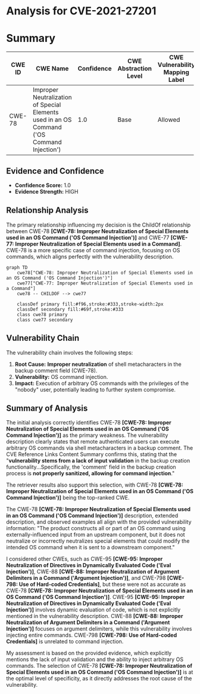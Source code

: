 # Analysis for CVE-2021-27201

# Summary
| CWE ID | CWE Name | Confidence | CWE Abstraction Level | CWE Vulnerability Mapping Label | CWE-Vulnerability Mapping Notes |
|---|---|---|---|---|---|
| CWE-78 | Improper Neutralization of Special Elements used in an OS Command ('OS Command Injection') | 1.0 | Base | Allowed | Primary CWE |

## Evidence and Confidence

*   **Confidence Score:** 1.0
*   **Evidence Strength:** HIGH

## Relationship Analysis
The primary relationship influencing my decision is the ChildOf relationship between CWE-78 **[CWE-78: Improper Neutralization of Special Elements used in an OS Command ('OS Command Injection')]** and CWE-77 **[CWE-77: Improper Neutralization of Special Elements used in a Command]**. CWE-78 is a more specific case of command injection, focusing on OS commands, which aligns perfectly with the vulnerability description.

```mermaid
graph TD
    cwe78["CWE-78: Improper Neutralization of Special Elements used in an OS Command ('OS Command Injection')"]
    cwe77["CWE-77: Improper Neutralization of Special Elements used in a Command"]
    cwe78 -- CHILDOF --> cwe77
    
    classDef primary fill:#f96,stroke:#333,stroke-width:2px
    classDef secondary fill:#69f,stroke:#333
    class cwe78 primary
    class cwe77 secondary
```

## Vulnerability Chain
The vulnerability chain involves the following steps:
1.  **Root Cause:** **Improper neutralization** of shell metacharacters in the backup comment field (CWE-78).
2.  **Vulnerability:** OS command injection.
3.  **Impact:** Execution of arbitrary OS commands with the privileges of the "nobody" user, potentially leading to further system compromise.

## Summary of Analysis
The initial analysis correctly identifies CWE-78 **[CWE-78: Improper Neutralization of Special Elements used in an OS Command ('OS Command Injection')]** as the primary weakness. The vulnerability description clearly states that remote authenticated users can execute arbitrary OS commands via shell metacharacters in a backup comment. The CVE Reference Links Content Summary confirms this, stating that the "**vulnerability stems from a lack of input validation** in the backup creation functionality...Specifically, the 'comment' field in the backup creation process is **not properly sanitized, allowing for command injection**."

The retriever results also support this selection, with CWE-78 **[CWE-78: Improper Neutralization of Special Elements used in an OS Command ('OS Command Injection')]** being the top-ranked CWE.

The CWE-78 **[CWE-78: Improper Neutralization of Special Elements used in an OS Command ('OS Command Injection')]** description, extended description, and observed examples all align with the provided vulnerability information: "The product constructs all or part of an OS command using externally-influenced input from an upstream component, but it does not neutralize or incorrectly neutralizes special elements that could modify the intended OS command when it is sent to a downstream component."

I considered other CWEs, such as CWE-95 **[CWE-95: Improper Neutralization of Directives in Dynamically Evaluated Code ('Eval Injection')]**, CWE-88 **[CWE-88: Improper Neutralization of Argument Delimiters in a Command ('Argument Injection')]**, and CWE-798 **[CWE-798: Use of Hard-coded Credentials]**, but these were not as accurate as CWE-78 **[CWE-78: Improper Neutralization of Special Elements used in an OS Command ('OS Command Injection')]**. CWE-95 **[CWE-95: Improper Neutralization of Directives in Dynamically Evaluated Code ('Eval Injection')]** involves dynamic evaluation of code, which is not explicitly mentioned in the vulnerability description. CWE-88 **[CWE-88: Improper Neutralization of Argument Delimiters in a Command ('Argument Injection')]** focuses on argument delimiters, while this vulnerability involves injecting entire commands. CWE-798 **[CWE-798: Use of Hard-coded Credentials]** is unrelated to command injection.

My assessment is based on the provided evidence, which explicitly mentions the lack of input validation and the ability to inject arbitrary OS commands. The selection of CWE-78 **[CWE-78: Improper Neutralization of Special Elements used in an OS Command ('OS Command Injection')]** is at the optimal level of specificity, as it directly addresses the root cause of the vulnerability.